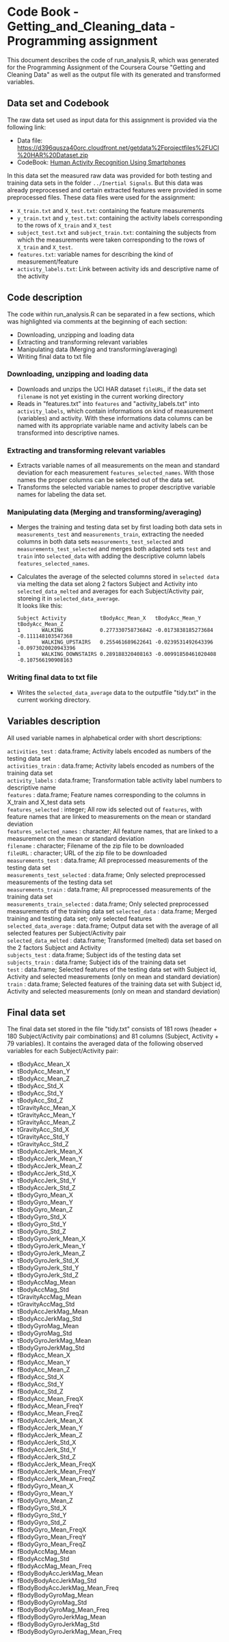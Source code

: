# Code Book - Getting_and_Cleaning_data - Programming assignment

This document describes the code of run_analysis.R, which was generated for the Programming Assignment of the Coursera Course "Getting and Cleaning Data" as well as the output file with its generated and transformed variables.

## Data set and Codebook
The raw data set used as input data for this assignment is provided via the following link: 
* Data file: https://d396qusza40orc.cloudfront.net/getdata%2Fprojectfiles%2FUCI%20HAR%20Dataset.zip
* CodeBook: [Human Activity Recognition Using Smartphones](http://archive.ics.uci.edu/ml/datasets/Human+Activity+Recognition+Using+Smartphones)

In this data set the measured raw data was provided for both testing and training data sets in the folder `../Inertial Signals`. But this data was already preprocessed and certain extracted features were provided in some preprocessed files. These data files were used for the assignment:  

* `X_train.txt` and `X_test.txt`: containing the feature measurements
* `y_train.txt` and `y_test.txt`: containing the activity labels corresponding to the rows of `X_train` and `X_test`
* `subject_test.txt` and `subject_train.txt`: containing the subjects from which the measurements were taken corresponding to the rows of `X_train` and `X_test`. 
* `features.txt`: variable names for describing the kind of measurement/feature
* `activity_labels.txt`: Link between activity ids and descriptive name of the activity

## Code description
The code within run_analysis.R can be separated in a few sections, which was highlighted via comments at the beginning of each section:

* Downloading, unzipping and loading data
* Extracting and transforming relevant variables
* Manipulating data (Merging and transforming/averaging)
* Writing final data to txt file

### Downloading, unzipping and loading data
* Downloads and unzips the UCI HAR dataset `fileURL`, if the data set `filename` is not yet existing in the current working directory
* Reads in "features.txt" into `features` and "activity_labels.txt" into `activity_labels`, which contain informations on kind of measurement (variables) and activity. With these informations data columns can be named with its appropriate variable name and activity labels can be transformed into descriptive names.

### Extracting and transforming relevant variables
* Extracts variable names of all measurements on the mean and standard deviation for each measurement `features_selected_names`. With those names the proper columns can be selected out of the data set.
* Transforms the selected variable names to proper descriptive variable names for labeling the data set.

### Manipulating data (Merging and transforming/averaging)
* Merges the training and testing data set by first loading both data sets in `measurements_test` and `measurements_train`, extracting the needed columns in both data sets `measurements_test_selected` and `measurements_test_selected` and merges both adapted sets `test` and `train` into `selected_data` with adding the descriptive column labels `features_selected_names`.
* Calculates the average of the selected columns stored in `selected data` via melting the data set along 2 factors Subject and Activity into `selected_data_melted` and averages for each Subject/Activity pair, storeing it in `selected_data_average`.  
It looks like this:  

  `Subject Activity           tBodyAcc_Mean_X   tBodyAcc_Mean_Y      tBodyAcc_Mean_Z    `  
  `1       WALKING            0.277330758736842 -0.0173838185273684  -0.111148103547368 `   
  `1       WALKING_UPSTAIRS   0.255461689622641 -0.0239531492643396  -0.0973020020943396`  
  `1       WALKING_DOWNSTAIRS 0.289188320408163 -0.00991850461020408 -0.107566190908163`  

### Writing final data to txt file
* Writes the `selected_data_average` data to the outputfile "tidy.txt" in the current working directory.
        
        
## Variables description

All used variable names in alphabetical order with short descriptions:

`activities_test` : data.frame; Activity labels encoded as numbers of the testing data set  
`activities_train` : data.frame; Activity labels encoded as numbers of the training data set  
`activity_labels` : data.frame; Transformation table activity label numbers to descriptive name  
`features` : data.frame; Feature names corresponding to the columns in X_train and X_test data sets  
`features_selected` : integer; All row ids selected out of `features`, with feature names that are linked to measurements on the mean or standard deviation           
`features_selected_names` : character; All feature names, that are linked to a measurement on the mean or standard deviation        
`filename` : character; Filename of the zip file to be downloaded                      
`fileURL` : character; URL of the zip file to be downloaded                      
`measurements_test` : data.frame; All preprocessed measurements of the testing data set           
`measurements_test_selected` : data.frame; Only selected preprocessed measurements of the testing data set  
`measurements_train` : data.frame; All preprocessed measurements of the training data set          
`measurements_train_selected` : data.frame; Only selected preprocessed measurements of the training data set 
`selected_data` : data.frame; Merged training and testing data set; only selected features            
`selected_data_average` : data.frame; Output data set with the average of all selected features per Subject/Activity pair         
`selected_data_melted` : data.frame; Transformed (melted) data set based on the 2 factors Subject and Activity          
`subjects_test` : data.frame; Subject ids of the testing data set                
`subjects_train` : data.frame; Subject ids of the training data set              
`test` : data.frame; Selected features of the testing data set with Subject id, Activity and selected measurements (only on mean and standard deviation)                      
`train` : data.frame; Selected features of the training data set with Subject id, Activity and selected measurements (only on mean and standard deviation)                


        
## Final data set
The final data set stored in the file "tidy.txt" consists of 181 rows (header + 180 Subject/Activity pair combinations) and 81 columns (Subject, Activity + 79 variables). It contains the averaged data of the following observed variables for each Subject/Activity pair:

 * tBodyAcc_Mean_X               
 * tBodyAcc_Mean_Y               
 * tBodyAcc_Mean_Z               
 * tBodyAcc_Std_X               
 * tBodyAcc_Std_Y                
 * tBodyAcc_Std_Z               
 * tGravityAcc_Mean_X           
 * tGravityAcc_Mean_Y            
 * tGravityAcc_Mean_Z            
 * tGravityAcc_Std_X            
 * tGravityAcc_Std_Y             
 * tGravityAcc_Std_Z            
 * tBodyAccJerk_Mean_X          
 * tBodyAccJerk_Mean_Y           
 * tBodyAccJerk_Mean_Z        
 * tBodyAccJerk_Std_X           
 * tBodyAccJerk_Std_Y           
 * tBodyAccJerk_Std_Z            
 * tBodyGyro_Mean_X             
 * tBodyGyro_Mean_Y             
 * tBodyGyro_Mean_Z              
 * tBodyGyro_Std_X               
 * tBodyGyro_Std_Y               
 * tBodyGyro_Std_Z              
 * tBodyGyroJerk_Mean_X          
 * tBodyGyroJerk_Mean_Y          
 * tBodyGyroJerk_Mean_Z          
 * tBodyGyroJerk_Std_X           
 * tBodyGyroJerk_Std_Y           
 * tBodyGyroJerk_Std_Z          
 * tBodyAccMag_Mean             
 * tBodyAccMag_Std               
 * tGravityAccMag_Mean          
 * tGravityAccMag_Std            
 * tBodyAccJerkMag_Mean         
 * tBodyAccJerkMag_Std           
 * tBodyGyroMag_Mean             
 * tBodyGyroMag_Std              
 * tBodyGyroJerkMag_Mean         
 * tBodyGyroJerkMag_Std         
 * fBodyAcc_Mean_X               
 * fBodyAcc_Mean_Y               
 * fBodyAcc_Mean_Z               
 * fBodyAcc_Std_X                
 * fBodyAcc_Std_Y                
 * fBodyAcc_Std_Z               
 * fBodyAcc_Mean_FreqX          
 * fBodyAcc_Mean_FreqY           
 * fBodyAcc_Mean_FreqZ           
 * fBodyAccJerk_Mean_X           
 * fBodyAccJerk_Mean_Y          
 * fBodyAccJerk_Mean_Z           
 * fBodyAccJerk_Std_X            
 * fBodyAccJerk_Std_Y            
 * fBodyAccJerk_Std_Z            
 * fBodyAccJerk_Mean_FreqX       
 * fBodyAccJerk_Mean_FreqY      
 * fBodyAccJerk_Mean_FreqZ      
 * fBodyGyro_Mean_X              
 * fBodyGyro_Mean_Y              
 * fBodyGyro_Mean_Z             
 * fBodyGyro_Std_X               
 * fBodyGyro_Std_Y               
 * fBodyGyro_Std_Z               
 * fBodyGyro_Mean_FreqX          
 * fBodyGyro_Mean_FreqY          
 * fBodyGyro_Mean_FreqZ         
 * fBodyAccMag_Mean              
 * fBodyAccMag_Std               
 * fBodyAccMag_Mean_Freq         
 * fBodyBodyAccJerkMag_Mean      
 * fBodyBodyAccJerkMag_Std       
 * fBodyBodyAccJerkMag_Mean_Freq  
 * fBodyBodyGyroMag_Mean         
 * fBodyBodyGyroMag_Std         
 * fBodyBodyGyroMag_Mean_Freq    
 * fBodyBodyGyroJerkMag_Mean     
 * fBodyBodyGyroJerkMag_Std     
 * fBodyBodyGyroJerkMag_Mean_Freq
